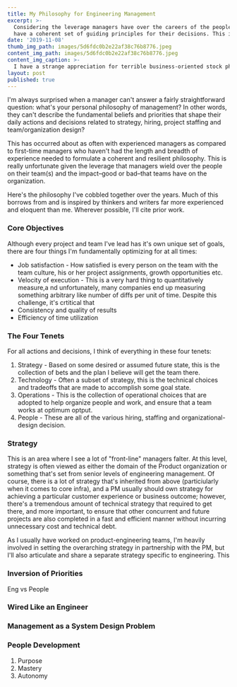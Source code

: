 ```yaml
---
title: My Philosophy for Engineering Management
excerpt: >-
  Considering the leverage managers have over the careers of the people on their team and the results of the team's work, managers must 
  have a coherent set of guiding principles for their decisions. This is mine.
date: '2019-11-08'
thumb_img_path: images/5d6fdc0b2e22af38c76b8776.jpeg
content_img_path: images/5d6fdc0b2e22af38c76b8776.jpeg
content_img_caption: >-
  I have a strange appreciation for terrible business-oriented stock photography. It's an art form in the same vein as The Room, so let's take a minute to appreciate the gem above.
layout: post
published: true
---
```


I'm always surprised when a manager can't answer a fairly straightforward question: what's your personal philosophy of management? In other words, they can't describe the fundamental beliefs and priorities that shape their daily actions and decisions related to strategy, hiring, project staffing and team/organization design?

This has occurred about as often with experienced managers as compared to first-time managers who haven't had the length and breadth of experience needed to formulate a coherent and resilient philosophy. This is really unfortunate given the leverage that managers wield over the people on their team(s) and the impact–good or bad–that teams have on the organization.

Here's the philosophy I've cobbled together over the years. Much of this borrows from and is inspired by thinkers and writers far more experienced and eloquent than me. Wherever possible, I'll cite prior work.

### Core Objectives
Although every project and team I've lead has it's own unique set of goals, there are four things I'm fundamentally optimizing for at all times:

* Job satisfaction - How satisfied is every person on the team with the team culture, his or her project assignments, growth opportunities etc.
* Velocity of execution - This is a very hard thing to quantitatively measure,a nd unfortunately, many companies end up measuring something arbitrary like number of diffs per unit of time. Despite this challenge, it's crtitical that 
* Consistency and quality of results
* Efficiency of time utilization

### The Four Tenets
For all actions and decisions, I think of everything in these four tenets:
1. Strategy - Based on some desired or assumed future state, this is the collection of bets and the plan I believe will get the team there.
2. Technology - Often a subset of strategy, this is the technical choices and tradeoffs that are made to accomplish some goal state.
3. Operations - This is the collection of operational choices that are adopted to help organize people and work, and ensure that a team works at optimum optput.
4. People - These are all of the various hiring, staffing and organizational-design decision.

### Strategy
This is an area where I see a lot of "front-line" managers falter. At this level, strategy is often viewed as either the domain of the Product organization or something that's set from senior levels of engineering management. Of course, there is a lot of strategy that's inherited from above (particiularly when it comes to core infra), and a PM usually should own strategy for achieving a particular customer experience or business outcome; however, there's a tremendous amount of technical strategy that required to get there, and more important, to ensure that other concurrent and future projects are also completed in a fast and efficient manner without incurring unnecessary cost and technical debt.

As I usually have worked on product-engineering teams, I'm heavily involved in setting the overarching strategy in partnership with the PM, but I'll also articulate and share a separate strategy specific to engineering. This 

### Inversion of Priorities
Eng vs People

### Wired Like an Engineer

### Management as a System Design Problem

### People Development
1. Purpose
2. Mastery
3. Autonomy
